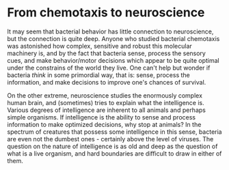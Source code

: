 # From chemotaxis to neuroscience

It may seem that bacterial behavior has little connection to neuroscience, but the connection is quite deep. Anyone who studied bacterial chemotaxis was astonished how complex, sensitive and robust this molecular machinery is, and by the fact that bacteria sense, process the sensory cues, and make behavior/motor decisions which appear to be quite optimal under the constrains of the world they live. One can't help but wonder if bacteria *think* in some primordial way, that is: sense, process the information, and make decisions to improve one's chances of survival.

On the other extreme, neuroscience studies the enormously complex human brain, and (sometimes) tries to explain what the intelligence is. Various degrees of intelligence are inherent to all animals and perhaps simple organisms. If intelligence is the ability to sense and process information to make optimized decisions, why stop at animals? In the spectrum of creatures that possess some intelligence in this sense, bacteria are even not the dumbest ones - certainly above the level of viruses. The question on the nature of intelligence is as old and deep as the question of what is a live organism, and hard boundaries are difficult to draw in either of them.
